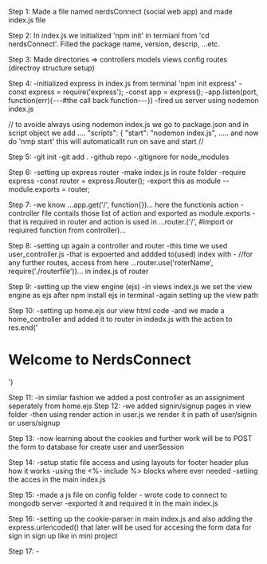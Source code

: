 Step 1:
    Made a file named nerdsConnect (social web app) and made index.js file

Step 2:
    In index.js we initialized 'npm init' in termianl from 'cd nerdsConnect'. Filled the package name, version, descrip, ...etc.

Step 3: 
    Made directories => controllers models views config routes (directroy structure setup)

Step 4:
    -initialized express in index.js from terminal 'npm init express'
    -const express = require('express');
    -const app = express();
    -app.listen(port, function(err){---#the call back function---})
    -fired us server using nodemon index.js

//
to avoide always using nodemon index.js we go to package.json and in script object we add
....
    "scripts": {
    "start": "nodemon index.js",
..... 
and now do 'nmp start' this will automaticallt run on save and start
//

Step 5:
    -git init 
    -git add .
    -github repo
    -.gitignore for node_modules

Step 6:
    -setting up express router
    -make index.js in route folder
    -require express
    -const router = express.Router();
    -export this as module --module.exports = router;

Step 7:
    -we know ...app.get('/', function{})... here the functionis action
    -controller file contails those list of action and exported as module.exports
    -that is required in router and action is used in ...router.('/', #import or reqiuired function from controller)...

Step 8:
    -setting up again a controller and router 
    -this time we used user_controller.js
    -that is expoerted and addded to(used) index with 
    - //for any further routes, access from here
    ...router.use('roterName', require('./routerfile'))... in index.js of router 

Step 9:
    -setting up the view engine (ejs)
    -in views index.js we set the view engine as ejs after npm install ejs in terminal
    -again setting up the view path

Step 10:
    -setting up home.ejs our view html code
    -and we made a home_controller and added it to router in indedx.js with the action to res.end('<h1>Welcome to NerdsConnect</h1>')

Step 11:
    -in similar fashion we added a post controller as an assigniment seperately from home.ejs
 Step 12:
    -we added signin/signup pages in view folder
    -then using render action in user.js we render it in path of user/signin or users/signup

Step 13:
    -now learning about the cookies and further work will be to POST the form to database for create user and userSession 

Step 14:
    -setup static file access and using layouts for footer header plus how it works
    -using the <%- include %> blocks where ever needed
    -setiing the acces in the main index.js

Step 15:
    -made a js file on config folder 
    - wrote code to connect to mongodb server
    -exported it and required it in the main index.js

Step 16:
    -setting up the cookie-parser in main index.js and also adding the express.urlencoded() that later will be used for accesing the form data for sign in sign up like in mini project

Step 17:
    -